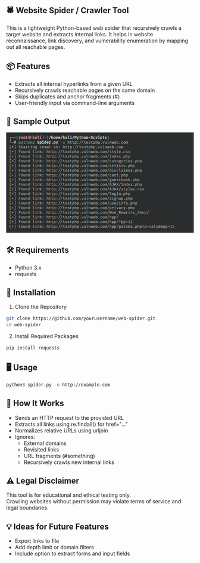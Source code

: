 ## 🕷️ Website Spider / Crawler Tool

This is a lightweight Python-based web spider that recursively crawls a target website and extracts internal links. It helps in website reconnaissance, link discovery, and vulnerability enumeration by mapping out all reachable pages.

## 📦 Features

 - Extracts all internal hyperlinks from a given URL  
 - Recursively crawls reachable pages on the same domain    
 - Skips duplicates and anchor fragments (#)  
 - User-friendly input via command-line arguments

## 🧪 Sample Output

![output](images/Screenshot_2025-06-11_00_54_56.png)


## 🛠️ Requirements

 - Python 3.x
 - requests

## 🔧 Installation

1. Clone the Repository

```bash
git clone https://github.com/yourusername/web-spider.git
cd web-spider
```

2. Install Required Packages

```bash
pip install requests
```

## 🖥️ Usage

```bash
python3 spider.py -u http://example.com
```

## 🧠 How It Works

 - Sends an HTTP request to the provided URL  
 - Extracts all links using re.findall() for href="..."  
 - Normalizes relative URLs using urljoin  
 - Ignores:  
    - External domains  
    - Revisited links  
    - URL fragments (#something)  
    - Recursively crawls new internal links

## ⚠️ Legal Disclaimer

This tool is for educational and ethical testing only.  
Crawling websites without permission may violate terms of service and legal boundaries.

## 💡 Ideas for Future Features  
  
 - Export links to file  
 - Add depth limit or domain filters  
 - Include option to extract forms and input fields